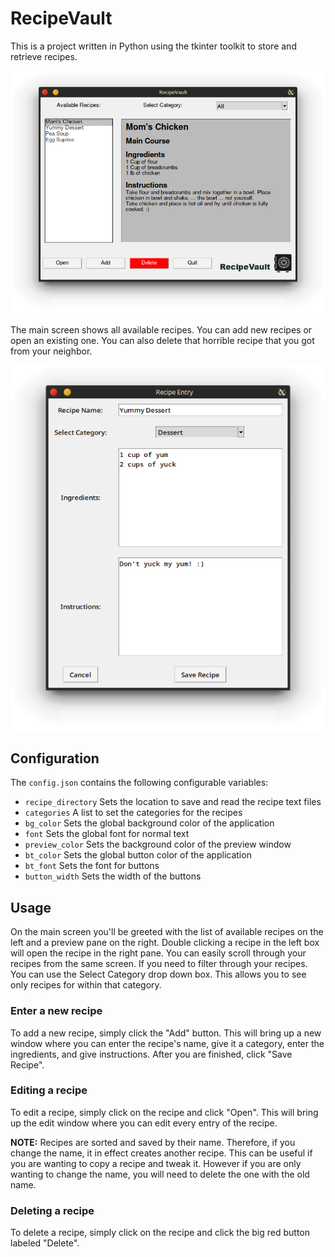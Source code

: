 # RecipeVault

This is a project written in Python using the tkinter toolkit
to store and retrieve recipes.

![Main Screen](images/Screenshot_1.png)

The main screen shows all available recipes. You can add new recipes or open an existing one.
You can also delete that horrible recipe that you got from your neighbor.

![Recipe Screen](images/Screenshot_2.png)

## Configuration
The `config.json` contains the following configurable variables:

- `recipe_directory` Sets the location to save and read the recipe text files
- `categories`       A list to set the categories for the recipes
- `bg_color`         Sets the global background color of the application
- `font`             Sets the global font for normal text
- `preview_color`    Sets the background color of the preview window
- `bt_color`         Sets the global button color of the application
- `bt_font`          Sets the font for buttons
- `button_width`     Sets the width of the buttons

## Usage
On the main screen you'll be greeted with the list of available recipes on the left and a preview
pane on the right. Double clicking a recipe in the left box will open the recipe in the right pane.
You can easily scroll through your recipes from the same screen. If you need to filter through your
recipes. You can use the Select Category drop down box. This allows you to see only recipes for within
that category.
### Enter a new recipe
To add a new recipe, simply click the "Add" button. This will bring up a new window where you can enter
the recipe's name, give it a category, enter the ingredients, and give instructions. After you are
finished, click "Save Recipe".
### Editing a recipe
To edit a recipe, simply click on the recipe and click "Open". This will bring up the edit window where
you can edit every entry of the recipe. 

**NOTE:** Recipes are sorted and saved by their name. Therefore, if
you change the name, it in effect creates another recipe. This can be useful if you are wanting to copy
a recipe and tweak it. However if you are only wanting to change the name, you will need to delete the
one with the old name.
### Deleting a recipe
To delete a recipe, simply click on the recipe and click the big red button labeled "Delete".
